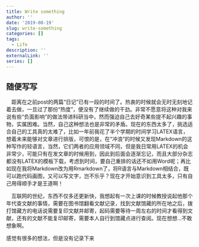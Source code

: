 ```yaml
---
title: Write something
author: ''
date: '2019-08-19'
slug: write-something
categories: []
tags:
  - Life
description: ''
externalLink: ''
series: []
---
```

## 随便写写

&emsp;距离在之前post的两篇“日记”已有一段的时间了。热衷的时候就会无时无刻地记着去做，一旦过了那份“热度”，便没有了继续做的干劲。非常不愿意将这种对我来说有些“负面影响”的做法带进科研当中，然而强迫自己去好奇某些提不起兴趣的事物，实属困难。当然，自己这种想法也是非常的矛盾。现在的东西太多了，挑选适合自己的工具真的太难了，比如一年前我花了半个学期的时间学习LATEX语言，想着未来能够对文章进行排版，可恨的是，在“冲浪”的时候又发现Markdown的这种写作的轻语言，当然，它们两者的应用领域不同，但是我日常用LATEX的机会非常少，可能只有在发文章的时候用到，因此到后面会逐渐忘记，而且大部分杂志都没有LATEX的模板下载，考虑到时间，要自己重排的话还不如用Word呢；再比如现在我将Markdown改为用Rmarkdown了，将R语言与Markdown相结合，既可以跑代码画图，又可以写文字，岂不乐乎？现在才开始意识到工具太多，只有自己用得顺手才是王道啊！

&emsp;互联网的世纪，东西不仅多还更新快，我想起有一次上课的时候教授说起他那个年代查文献的事情，需要在图书馆翻看文献记录，找到文献馆藏的所在地之后，拨打馆藏方的电话说需要复印文献并邮寄，起码需要等待一周左右的时间才看得到文献，还有的文献不能复印邮寄，需要本人自行到馆藏点进行查阅。现在想想...不敢想象啊。

感觉有很多的想法，但是没有记录下来